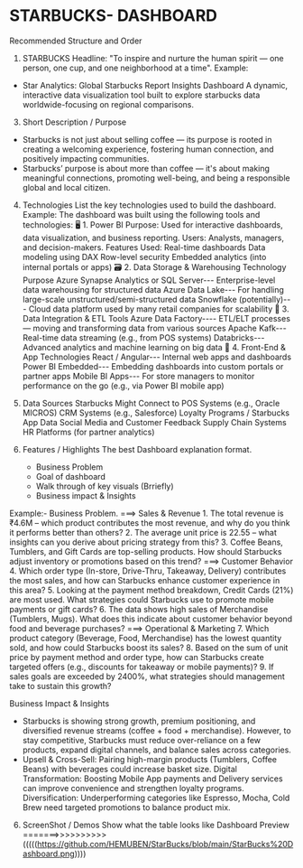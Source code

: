 # STARBUCKS- DASHBOARD
Recommended Structure and Order
1) STARBUCKS
Headline: "To inspire and nurture the human spirit — one person, one cup, and one neighborhood at a time".
Example:
* Star Analytics: Global Starbucks Report Insights Dashboard
A dynamic, interactive data visualization tool built to explore starbucks data worldwide-focusing on regional comparisons.

3) Short Description / Purpose
* Starbucks is not just about selling coffee — its purpose is rooted in creating a welcoming experience, fostering human connection, and positively impacting communities.
* Starbucks’ purpose is about more than coffee — it's about making meaningful connections, promoting well-being, and being a responsible global and local citizen.
     
4) Technologies
 List the key technologies used to build the dashboard.
Example:
The dashboard was built using the following tools and technologies:
🖥️ 1. Power BI
   Purpose: Used for interactive dashboards, data visualization, and business reporting.
   Users: Analysts, managers, and decision-makers.
   Features Used:
   Real-time dashboards
   Data modeling using DAX
   Row-level security
   Embedded analytics (into internal portals or apps)
   🗃️ 2. Data Storage & Warehousing
          Technology Purpose
          Azure Synapse Analytics or SQL Server---	Enterprise-level data warehousing for structured data
          Azure Data Lake--- For handling large-scale unstructured/semi-structured data
          Snowflake (potentially)--- Cloud data platform used by many retail companies for scalability
   🔄 3. Data Integration & ETL Tools
          Azure Data Factory---- ETL/ELT processes — moving and transforming data from various sources
          Apache Kafk--- Real-time data streaming (e.g., from POS systems)
          Databricks--- Advanced analytics and machine learning on big data
   📲 4. Front-End & App Technologies
          React / Angular--- Internal web apps and dashboards
          Power BI Embedded--- Embedding dashboards into custom portals or partner apps
          Mobile BI Apps--- For store managers to monitor performance on the go (e.g., via Power BI mobile app)
   
6) Data Sources Starbucks Might Connect to
   POS Systems (e.g., Oracle MICROS)
   CRM Systems (e.g., Salesforce)
   Loyalty Programs / Starbucks App Data
   Social Media and Customer Feedback
   Supply Chain Systems
   HR Platforms (for partner analytics)

7) Features / Highlights
   The best Dashboard explanation format.
   * Business Problem
   * Goal of dashboard
   * Walk through of key visuals (Brriefly)
   * Business impact & Insights

Example:-
  Business Problem.
  ===> Sales & Revenue
        1. The total revenue is ₹4.6M – which product contributes the most revenue, and why do you think it performs better than others?
        2. The average unit price is 22.55 – what insights can you derive about pricing strategy from this?
        3. Coffee Beans, Tumblers, and Gift Cards are top-selling products. How should Starbucks adjust inventory or promotions based on this trend?
  ===> Customer Behavior
        4. Which order type (In-store, Drive-Thru, Takeaway, Delivery) contributes the most sales, and how can Starbucks enhance customer experience in this area?
        5. Looking at the payment method breakdown, Credit Cards (21%) are most used. What strategies could Starbucks use to promote mobile payments or gift cards?
        6. The data shows high sales of Merchandise (Tumblers, Mugs). What does this indicate about customer behavior beyond food and beverage purchases?
  ===> Operational & Marketing
        7. Which product category (Beverage, Food, Merchandise) has the lowest quantity sold, and how could Starbucks boost its sales?
        8. Based on the sum of unit price by payment method and order type, how can Starbucks create targeted offers (e.g., discounts for takeaway or mobile payments)?
        9. If sales goals are exceeded by 2400%, what strategies should management take to sustain this growth?

Business Impact & Insights
   * Starbucks is showing strong growth, premium positioning, and diversified revenue streams (coffee + food + merchandise). However, to stay competitive, Starbucks must reduce over-reliance on a few products, 
     expand digital channels, and balance sales across categories.
   * Upsell & Cross-Sell: Pairing high-margin products (Tumblers, Coffee Beans) with beverages could increase basket size.
     Digital Transformation: Boosting Mobile App payments and Delivery services can improve convenience and strengthen loyalty programs.
     Diversification: Underperforming categories like Espresso, Mocha, Cold Brew need targeted promotions to balance product mix.

6) ScreenShot / Demos
   Show what the table looks like
   Dashboard Preview =======>>>>>>>>>> (((((https://github.com/HEMUBEN/StarBucks/blob/main/StarBucks%20Dashboard.png))))


                     
    















   
   
